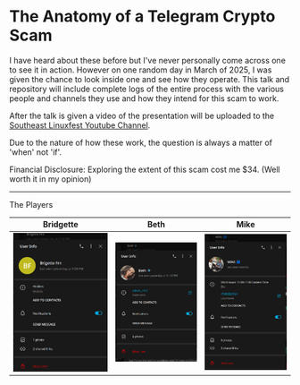 # The Anatomy of a Telegram Crypto Scam

I have heard about these before but I've never personally come across one to see it in action.  However on one random day in March of 2025, I was given the chance to look inside one and see how they operate.
This talk and repository will include complete logs of the entire process with the various people and channels they use and how they intend for this scam to work.  

After the talk is given a video of the presentation will be uploaded to the [Southeast Linuxfest Youtube Channel](https://www.youtube.com/user/southeastlinuxfest).

Due to the nature of how these work, the question is always a matter of 'when' not 'if'. 

Financial Disclosure: Exploring the extent of this scam cost me $34. (Well worth it in my opinion)


***

The Players

| Bridgette | Beth | Mike |
|------|------|-------|
| ![](https://github.com/q5sys/talks/blob/master/self-2025-06/images/Screenshot_20250313_102915.png) | ![](https://github.com/q5sys/talks/blob/master/self-2025-06/images/Screenshot_20250313_102856.png) | ![](https://github.com/q5sys/talks/blob/master/self-2025-06/images/Screenshot_20250313_163243.png) |
